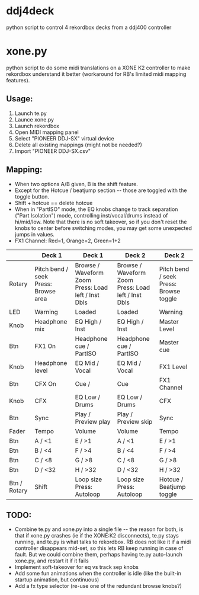 # ddj4deck
python script to control 4 rekordbox decks from a ddj400 controller

# xone.py
python script to do some midi translations on a XONE K2 controller to make rekordbox understand it better (workaround for RB's limited midi mapping features).

## Usage:
1. Launch te.py
2. Launce xone.py
3. Launch rekordbox
4. Open MIDI mapping panel
5. Select "PIONEER DDJ-SX" virtual device
6. Delete all existing mappings (might not be needed?)
7. Import "PIONEER DDJ-SX.csv"

## Mapping:

* When two options A/B given, B is the shift feature.
* Except for the Hotcue / beatjump section -- those are toggled with the toggle button.
* Shift + hotcue == delete hotcue
* When in "PartISO" mode, the EQ knobs change to track separation ("Part Isolation") mode, controlling inst/vocal/drums instead of hi/mid/low. Note that there is no soft takeover, so if you don't reset the knobs to center before switching modes, you may get some unexpected jumps in values.
* FX1 Channel: Red=1, Orange=2, Green=1+2

| | Deck 1 | Deck 1 | Deck 2 | Deck 2 |
| --- | --- | --- | --- | --- |
| Rotary | Pitch bend / seek<br>Press: Browse area | Browse / Waveform Zoom<br>Press: Load left / Inst Dbls | Browse / Waveform Zoom<br>Press: Load left / Inst Dbls | Pitch bend / seek<br>Press: Browse toggle |
| LED | Warning | Loaded | Loaded | Warning |
| Knob | Headphone mix | EQ High / Inst | EQ High / Inst | Master Level |
| Btn | FX1 On | Headphone cue / PartISO | Headphone cue / PartISO | Master cue |
| Knob | Headphone level | EQ Mid / Vocal | EQ Mid / Vocal | FX1 Level |
| Btn | CFX On | Cue /  | Cue | FX1 Channel |
| Knob | CFX | EQ Low / Drums | EQ Low / Drums | CFX |
| Btn | Sync | Play / Preview play| Play / Preview skip | Sync |
| Fader | Tempo | Volume | Volume | Tempo |
| Btn | A / <1 | E / >1 | A / <1 | E / >1 |
| Btn | B / <4 | F / >4 | B / <4 | F / >4 |
| Btn | C / <8 | G / >8 | C / <8 | G / >8 |
| Btn | D / <32 | H / >32 | D / <32 | H / >32 |
| Btn / Rotary| Shift | Loop size<br>Press: Autoloop | Loop size<br>Press: Autoloop | Hotcue / Beatjump toggle |

## TODO:
* Combine te.py and xone.py into a single file -- the reason for both, is that if xone.py crashes (ie if the XONE:K2 disconnects), te.py stays running, and te.py is what talks to rekordbox. RB does not like it if a midi controller disappears mid-set, so this lets RB keep running in case of fault. But we could combine them, perhaps having te.py auto-launch xone.py, and restart it if it fails
* Implement soft-takeover for eq vs track sep knobs
* Add some fun animations when the controller is idle (like the built-in startup animation, but continuous)
* Add a fx type selector (re-use one of the redundant browse knobs?)